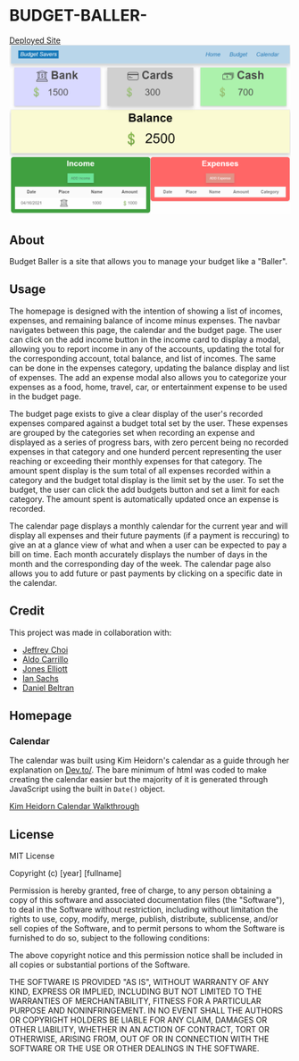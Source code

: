 # BUDGET-BALLER-
[Deployed Site](https://jepoy92.github.io/BUDGET-BALLER-/index.html)
![App photo](./Assets/App-photo.PNG)

## About
Budget Baller is a site that allows you to manage your budget like a "Baller".

## Usage
The homepage is designed with the intention of showing a list of incomes, expenses, and remaining balance of income minus expenses. The navbar navigates between this page, the calendar and the budget page. The user can click on the add income button in the income card to display a modal, allowing you to report income in any of the accounts, updating the total for the corresponding account, total balance, and list of incomes. The same can be done in the expenses category, updating the balance display and list of expenses. The add an expense modal also allows you to categorize your expenses as a food, home, travel, car, or entertainment expense to be used in the budget page. 

The budget page exists to give a clear display of the user's recorded expenses compared against a budget total set by the user. These expenses are grouped by the categories set when recording an expense and displayed as a series of progress bars, with zero percent being no recorded expenses in that category and one hunderd percent representing the user reaching or exceeding their monthly expenses for that category. The amount spent display is the sum total of all expenses recorded within a category and the budget total display is the limit set by the user. To set the budget, the user can click the add budgets button and set a limit for each category. The amount spent is automatically updated once an expense is recorded.

The calendar page displays a monthly calendar for the current year and will display all expenses and their future payments (if a payment is reccuring) to give an at a glance view of what and when a user can be expected to pay a bill on time. Each month accurately displays the number of days in the month and the corresponding day of the week. The calendar page also allows you to add future or past payments by clicking on a specific date in the calendar. 

## Credit
This project was made in collaboration with:

- [Jeffrey Choi](https://github.com/jepoy92)
- [Aldo Carrillo](https://github.com/AldoCarrillo)
- [Jones Elliott](https://github.com/JonesElliott)
- [Ian Sachs](https://github.com/Iansachs1)
- [Daniel Beltran](https://github.com/danielbv92)

## Homepage


### Calendar
The calendar was built using Kim Heidorn's calendar as a guide through her explanation on [Dev.to/](https://dev.to/). The bare minimum of html was coded to make creating the calendar easier but the majority of it is generated through JavaScript using the built in ```Date()``` object.

[Kim Heidorn Calendar Walkthrough](https://dev.to/knheidorn/making-a-calendar-in-vanilla-javascript-48j8)

## License
MIT License

Copyright (c) [year] [fullname]

Permission is hereby granted, free of charge, to any person obtaining a copy
of this software and associated documentation files (the "Software"), to deal
in the Software without restriction, including without limitation the rights
to use, copy, modify, merge, publish, distribute, sublicense, and/or sell
copies of the Software, and to permit persons to whom the Software is
furnished to do so, subject to the following conditions:

The above copyright notice and this permission notice shall be included in all
copies or substantial portions of the Software.

THE SOFTWARE IS PROVIDED "AS IS", WITHOUT WARRANTY OF ANY KIND, EXPRESS OR
IMPLIED, INCLUDING BUT NOT LIMITED TO THE WARRANTIES OF MERCHANTABILITY,
FITNESS FOR A PARTICULAR PURPOSE AND NONINFRINGEMENT. IN NO EVENT SHALL THE
AUTHORS OR COPYRIGHT HOLDERS BE LIABLE FOR ANY CLAIM, DAMAGES OR OTHER
LIABILITY, WHETHER IN AN ACTION OF CONTRACT, TORT OR OTHERWISE, ARISING FROM,
OUT OF OR IN CONNECTION WITH THE SOFTWARE OR THE USE OR OTHER DEALINGS IN THE
SOFTWARE.
